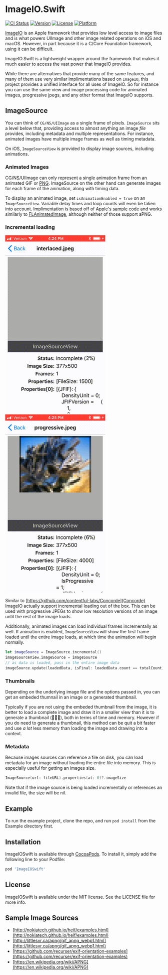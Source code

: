 # ImageIO.Swift

[![CI Status](http://img.shields.io/travis/davbeck/ImageIOSwift.svg?style=flat)](https://travis-ci.org/davbeck/ImageIOSwift)
[![Version](https://img.shields.io/cocoapods/v/ImageIOSwift.svg?style=flat)](http://cocoapods.org/pods/ImageIOSwift)
[![License](https://img.shields.io/cocoapods/l/ImageIOSwift.svg?style=flat)](http://cocoapods.org/pods/ImageIOSwift)
[![Platform](https://img.shields.io/cocoapods/p/ImageIOSwift.svg?style=flat)](http://cocoapods.org/pods/ImageIOSwift)

[ImageIO](https://developer.apple.com/documentation/imageio) is an Apple framework that provides low level access to image files and is what powers UIImage and other image related operations on iOS and macOS. However, in part because it is a C/Core Foundation framework, using it can be difficult.

ImageIO.Swift is a lightweight wrapper around the framework that makes it much easier to access the vast power that ImageIO provides.

While there are alternatives that provide many of the same features, and many of them use very similar implimentations based on `ImageIO`, this project provides a unified interface for all uses of ImageIO. So for instance you can use the same view and image processing code for animated images, progressive jpegs, and any other format that ImageIO supports.

## ImageSource

You can think of `CG/NS/UIImage` as a single frame of pixels. `ImageSource` sits a level below that, providing access to almost anything an image *file* provides, including metadata and multiple representations. For instance, animated images have multiple image frames as well as timing metadata.

On iOS, `ImageSourceView` is provided to display image sources, including animations.

### Animated Images

CG/NS/UIImage can only represent a single animation frame from an animated GIF or [PNG](https://en.wikipedia.org/wiki/APNG). ImageSource on the other hand can generate images for each frame of the animation, along with timing data.

To display an animated image, set `isAnimationEnabled = true` on an `ImageSourceView`. Variable delay times and loop counts will even be taken into account. Implimentation is based off of [Apple's sample code](https://developer.apple.com/library/content/samplecode/UsingPhotosFramework/Listings/Shared_AnimatedImageView_swift.html#//apple_ref/doc/uid/TP40014575-Shared_AnimatedImageView_swift-DontLinkElementID_5) and works similarly to [FLAnimatedImage](https://github.com/Flipboard/FLAnimatedImage), although neither of those support aPNG.

### Incremental loading

![Interlaced JPEG Rendering](Images/Interlaced.gif) ![Progressive JPEG Rendering](Images/Progressive.gif)

Similar to [https://github.com/contentful-labs/Concorde](Concorde) ImageIO actually support incremental loading out of the box. This can be used with progressive JPEGs to show low resolution versions of an image until the rest of the image loads.

Additionally, animated images can load individual frames incrementally as well. If animation is enabled, `ImageSourceView` will show the first frame loaded until the entire image loads, at which time the animation will begin normally.

```swift
let imageSource = ImageSource.incremental()
imageSourceView.imageSource = imageSource
// as data is loaded, pass in the entire image data
imageSource.update(loadedData, isFinal: loadedData.count == totalCount)
```

### Thumbnails

Depending on the underlying image file and the options passed in, you can get an embeded thumnail in an image or a generated thumbnail.

Typically if you are not using the embeded thumbnail from the image, it is better to load a complete image and draw it in a smaller view than it is to generate a thumbnail (🤷🏽‍♀️), both in terms of time and memory. However if you do need to generate a thumbnail, this method can be quit a bit faster and use *a lot* less memory than loading the image and drawing into a context.

### Metadata

Because images sources can reference a file on disk, you can load metadata for an image without loading the entire file into memory. This is especially useful for getting an images size.

```swift
ImageSource(url: fileURL).properties(at: 0)?.imageSize
```

Note that if the image source is being loaded incrementally or references an invalid file, the size will be nil.

## Example

To run the example project, clone the repo, and run `pod install` from the Example directory first.

## Installation

ImageIOSwift is available through [CocoaPods](http://cocoapods.org). To install
it, simply add the following line to your Podfile:

```ruby
pod 'ImageIOSwift'
```

## License

ImageIOSwift is available under the MIT license. See the LICENSE file for more info.

## Sample Image Sources

- [http://nokiatech.github.io/heif/examples.html](http://nokiatech.github.io/heif/examples.html)
- [http://littlesvr.ca/apng/gif_apng_webp1.html](http://littlesvr.ca/apng/gif_apng_webp1.html)
- [https://github.com/recurser/exif-orientation-examples](https://github.com/recurser/exif-orientation-examples)
- [https://en.wikipedia.org/wiki/APNG](https://en.wikipedia.org/wiki/APNG)